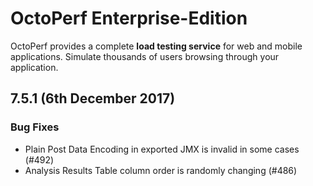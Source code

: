 # OctoPerf Enterprise-Edition

OctoPerf provides a complete **load testing service** for web and mobile applications. Simulate thousands of users browsing through your application.

## 7.5.1 (6th December 2017)

### Bug Fixes

- Plain Post Data Encoding in exported JMX is invalid in some cases (#492)
- Analysis Results Table column order is randomly changing (#486)
